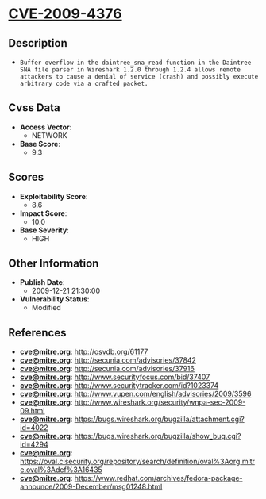 
# [CVE-2009-4376](http://osvdb.org/61177)

## Description

- `Buffer overflow in the daintree_sna_read function in the Daintree SNA file parser in Wireshark 1.2.0 through 1.2.4 allows remote attackers to cause a denial of service (crash) and possibly execute arbitrary code via a crafted packet.`

## Cvss Data

- **Access Vector**:
  - NETWORK
- **Base Score**:
  - 9.3

## Scores

- **Exploitability Score**:
  - 8.6
- **Impact Score**:
  - 10.0
- **Base Severity**:
  - HIGH

## Other Information

- **Publish Date**:
  - 2009-12-21 21:30:00
- **Vulnerability Status**:
  - Modified

## References

- **cve@mitre.org**: http://osvdb.org/61177
- **cve@mitre.org**: http://secunia.com/advisories/37842
- **cve@mitre.org**: http://secunia.com/advisories/37916
- **cve@mitre.org**: http://www.securityfocus.com/bid/37407
- **cve@mitre.org**: http://www.securitytracker.com/id?1023374
- **cve@mitre.org**: http://www.vupen.com/english/advisories/2009/3596
- **cve@mitre.org**: http://www.wireshark.org/security/wnpa-sec-2009-09.html
- **cve@mitre.org**: https://bugs.wireshark.org/bugzilla/attachment.cgi?id=4022
- **cve@mitre.org**: https://bugs.wireshark.org/bugzilla/show_bug.cgi?id=4294
- **cve@mitre.org**: https://oval.cisecurity.org/repository/search/definition/oval%3Aorg.mitre.oval%3Adef%3A16435
- **cve@mitre.org**: https://www.redhat.com/archives/fedora-package-announce/2009-December/msg01248.html
